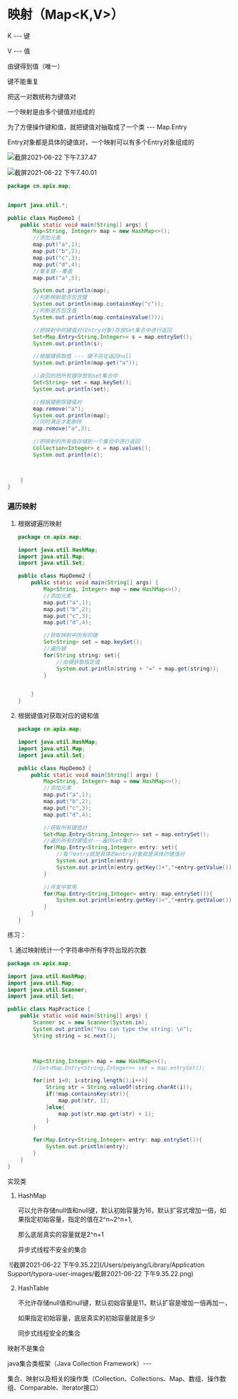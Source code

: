 # 映射（Map<K,V>）

K --- 键

V --- 值

由键得到值（唯一）

键不能重复

把这一对数统称为键值对

一个映射是由多个键值对组成的



为了方便操作键和值，就把键值对抽取成了一个类 --- Map.Entry

Entry对象都是具体的键值对，一个映射可以有多个Entry对象组成的

![截屏2021-06-22 下午7.37.47](https://raw.githubusercontent.com/DataDevLPY/TyporaPicStore/main/Picture202111220031254.png?token=AWS37JLEFPPZCNOFK7WC6CDBTJ2KW)

![截屏2021-06-22 下午7.40.01](https://raw.githubusercontent.com/DataDevLPY/TyporaPicStore/main/Picture202111220031609.png?token=AWS37JOBTD6H2Z6MGRGBIYLBTJ2K4)



```java
package cn.apix.map;


import java.util.*;

public class MapDemo1 {
    public static void main(String[] args) {
        Map<String, Integer> map = new HashMap<>();
        //添加元素
        map.put("a",1);
        map.put("b",2);
        map.put("c",3);
        map.put("d",4);
        //重复键--覆盖
        map.put("a",5);

        System.out.println(map);
        //判断映射是否包含键
        System.out.println(map.containsKey("c"));
        //判断是否包含值
        System.out.println(map.containsValue(7));

        //把映射中的键值对(Entry对象)存放Set集合中进行返回
        Set<Map.Entry<String,Integer>> s = map.entrySet();
        System.out.println(s);

        //根据键获取值 --- 键不存在返回null
        System.out.println(map.get("a"));

        //返回的把所有键存放到set集合中
        Set<String> set = map.keySet();
        System.out.println(set);

        //根据键删除键值对
        map.remove("a");
        System.out.println(map);
        //同时满足才能删除
        map.remove("a",3);

        //把映射的所有值存储到一个集合中进行返回
        Collection<Integer> c = map.values();
        System.out.println(c);



    }
}

```



### 遍历映射

1. 根据键遍历映射

   ```java
   package cn.apix.map;
   
   import java.util.HashMap;
   import java.util.Map;
   import java.util.Set;
   
   public class MapDemo2 {
       public static void main(String[] args) {
           Map<String, Integer> map = new HashMap<>();
           //添加元素
           map.put("a",1);
           map.put("b",2);
           map.put("c",3);
           map.put("d",4);
   
           //获取映射中所有的键
           Set<String> set = map.keySet();
           //遍历键
           for(String string: set){
               //由键获取指定值
               System.out.println(string + "=" + map.get(string));
           }
   
   
       }
   }
   ```

   

2. 根据键值对获取对应的键和值

   ```java
   package cn.apix.map;
   
   import java.util.HashMap;
   import java.util.Map;
   import java.util.Set;
   
   public class MapDemo3 {
       public static void main(String[] args) {
           Map<String, Integer> map = new HashMap<>();
           //添加元素
           map.put("a",1);
           map.put("b",2);
           map.put("c",3);
           map.put("d",4);
   
           //获取所有键值对
           Set<Map.Entry<String,Integer>> set = map.entrySet();
           //遍历所有的键值对---遍历Set集合
           for(Map.Entry<String,Integer> entry: set){
               //每个entry就是具体的entry对象就是具体的键值对
               System.out.println(entry);
               System.out.println(entry.getKey()+","+entry.getValue());
           }
   
           //开发中常用
           for(Map.Entry<String,Integer> entry: map.entrySet()){
               System.out.println(entry.getKey()+","+entry.getValue());
           }
       }
   }
   
   ```

   



练习：

​	1. 通过映射统计一个字符串中所有字符出现的次数

```java
package cn.apix.map;

import java.util.HashMap;
import java.util.Map;
import java.util.Scanner;
import java.util.Set;

public class MapPractice {
    public static void main(String[] args) {
        Scanner sc = new Scanner(System.in);
        System.out.println("You can type the string: \n");
        String string = sc.next();



        Map<String,Integer> map = new HashMap<>();
        //Set<Map.Entry<String,Integer>> set = map.entrySet();

        for(int i=0; i<string.length();i++){
            String str = String.valueOf(string.charAt(i));
            if(!map.containsKey(str)){
                map.put(str, 1);
            }else{
                map.put(str,map.get(str) + 1);
            }
        }

        for(Map.Entry<String,Integer> entry: map.entrySet()){
            System.out.println(entry);
        }
    }
}
```







实现类

 1. HashMap

    可以允许存储null值和null键，默认初始容量为16，默认扩容式增加一倍，如果指定初始容量，指定的值在2^n~2^n+1,

    那么底层真实的容量就是2^n+1

    异步式线程不安全的集合

​		![截屏2021-06-22 下午9.35.22](/Users/peiyang/Library/Application Support/typora-user-images/截屏2021-06-22 下午9.35.22.png)



2. HashTable

   不允许存储null值和null键，默认初始容量是11，默认扩容是增加一倍再加一，

   如果指定初始容量，底层真实的初始容量就是多少

   同步式线程安全的集合



映射不是集合

java集合类框架（Java Collection Framework）---

​		集合、映射以及相关的操作类（Collection、Collections、Map、数组、操作数组、Comparable、Iterator接口）